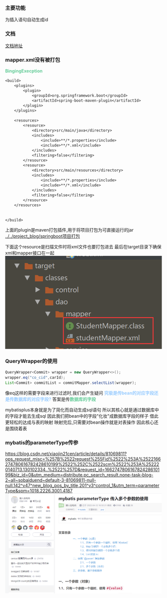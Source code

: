 ### 主要功能
为插入语句自动生成id

### 文档
[文档地址](https://baomidou.com/pages/223848/#tableid)

### mapper.xml没有被打包

<font color=#66CC99 style=" font-weight:bold;">BingingExecption</font>
```
<build>  
    <plugins>  
        <plugin>  
            <groupId>org.springframework.boot</groupId>  
            <artifactId>spring-boot-maven-plugin</artifactId>  
        </plugin>  
    </plugins>  
  
    <resources>  
        <resource>  
            <directory>src/main/java</directory>  
            <includes>  
                <include>**/*.properties</include>  
                <include>**/*.xml</include>  
            </includes>  
            <filtering>false</filtering>  
        </resource>  
        <resource>  
            <directory>src/main/resources</directory>  
            <includes>  
                <include>**/*.properties</include>  
                <include>**/*.xml</include>  
            </includes>  
            <filtering>false</filtering>  
        </resource>  
    </resources>  
  
  
</build>
```
上面的plugin是maven打包插件,用于将项目打包为可直接运行的jar
[../../project_blog/springboot项目打包](../../project_blog/springboot项目打包)

下面这个resource是扫描文件时将xml文件也要打包进去
最后在target目录下确保xml和mapper接口在一起
![](img/Pasted%20image%2020220910022124.png)


### QueryWrapper的使用
```java
QueryWrapper<Commit> wrapper = new QueryWrapper<>();  
wrapper.eq("co_cid",carId);
List<Commit> commitList = commitMapper.selectList(wrapper);
```
像eq这样的需要字段来进行过滤时,我们会产生疑问
<font color=#99CCFF style=" font-weight:bold;">究极是传bean的对应字段还是传数据库的对应字段?</font>
答案是传<font color=#66CC99 style=" font-weight:bold;">数据库的字段</font>

mybatisplus本身就是为了简化而自动生成sql语句
所以其核心就是通过数据库中的字段才能去生成sql
因此我们把bean中的字段"化妆"成数据库字段的样子
借此更轻松的达成与表的映射
映射完后,只需要对bean操作就是对表操作
因此核心还是围绕着表




### mybatis的parameterType传参
https://blog.csdn.net/xiaojin21cen/article/details/81069811?ops_request_misc=%257B%2522request%255Fid%2522%253A%2522166274780616782428610199%2522%252C%2522scm%2522%253A%252220140713.130102334..%2522%257D&request_id=166274780616782428610199&biz_id=0&utm_medium=distribute.pc_search_result.none-task-blog-2~all~sobaiduend~default-3-81069811-null-null.142^v47^new_blog_pos_by_title,201^v3^control_1&utm_term=parameterType&spm=1018.2226.3001.4187
![](img/Pasted%20image%2020220910065333.png)